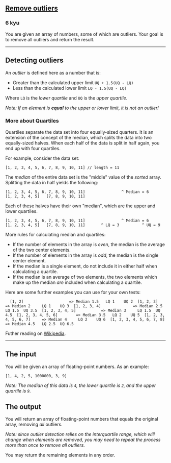 <h2><a href=https://www.codewars.com/kata/67a157b29349701871df4cf7/train/typescript target="_blank">Remove outliers</a></h2><h3>6 kyu</h3><p>You are given an array of numbers, some of which are outliers. Your goal is to remove all outliers and return the result.</p><hr><h2 id="detecting-outliers">Detecting outliers</h2><p>An <em>outlier</em> is defined here as a number that is:</p><ul><li>Greater than the calculated upper limit <code>UQ + 1.5(UQ - LQ)</code></li><li>Less than the calculated lower limit <code>LQ - 1.5(UQ - LQ)</code></li></ul><p>Where <code>LQ</code> is the <em>lower quartile</em> and <code>UQ</code> is the <em>upper quartile</em>.</p><p><em>Note: If an element is <strong>equal</strong> to the upper or lower limit, it is not an outlier!</em></p><h3 id="more-about-quartiles">More about Quartiles</h3><p>Quartiles separate the data set into four equally-sized quarters. It is an extension of the concept of the median, which splits the data into two equally-sized halves. When each half of the data is split in half again, you end up with four quartiles.</p><p>For example, consider the data set:</p><pre><code>[1, 2, 3, 4, 5, 6, 7, 8, 9, 10, 11] // length = 11</code></pre><p>The <em>median</em> of the entire data set is the "middle" value of the <em>sorted</em> array. Splitting the data in half yields the following:</p><pre><code>[1, 2, 3, 4, 5, 6, 7, 8, 9, 10, 11]                ^ Median = 6                [1, 2, 3, 4, 5]   [7, 8, 9, 10, 11]</code></pre><p>Each of these halves have their own "median", which are the upper and lower quartiles.</p><pre><code>[1, 2, 3, 4, 5, 6, 7, 8, 9, 10, 11]                ^ Median = 6                [1, 2, 3, 4, 5]   [7, 8, 9, 10, 11]       ^ LQ = 3          ^ UQ = 9</code></pre><p>More rules for calculating median and quartiles:</p><ul><li>If the number of elements in the array is <em>even</em>, the median is the average of the two center elements.</li><li>If the number of elements in the array is <em>odd</em>, the median is the single center element.</li><li>If the median is a single element, do not include it in either half when calculating a quartile.</li><li>If the median is an average of two elements, the two elements which make up the median <em>are</em> included when calculating a quartile.</li></ul><p>Here are some further examples you can use for your own tests:</p><pre><code>  [1, 2]                    =&gt; Median 1.5   LQ 1    UQ 2  [1, 2, 3]                 =&gt; Median 2     LQ 1    UQ 3  [1, 2, 3, 4]              =&gt; Median 2.5   LQ 1.5  UQ 3.5  [1, 2, 3, 4, 5]           =&gt; Median 3     LQ 1.5  UQ 4.5  [1, 2, 3, 4, 5, 6]        =&gt; Median 3.5   LQ 2    UQ 5  [1, 2, 3, 4, 5, 6, 7]     =&gt; Median 4     LQ 2    UQ 6  [1, 2, 3, 4, 5, 6, 7, 8]  =&gt; Median 4.5   LQ 2.5  UQ 6.5</code></pre><p>Futher reading on <a href="https://en.wikipedia.org/wiki/Quartile" data-turbolinks="false" target="_blank">Wikipedia</a>.</p><hr><h2 id="the-input">The input</h2><p>You will be given an array of floating-point numbers. As an example:</p><pre><code>[1, 4, 2, 5, 1000000, 3, 9]</code></pre><p><em>Note: The median of this data is <code>4</code>, the lower quartile is <code>2</code>, and the upper quartile is <code>9</code>.</em></p><h2 id="the-output">The output</h2><p>You will return an array of floating-point numbers that equals the original array, removing <em>all</em> outliers.</p><p><em>Note: since outlier detection relies on the interquartile range, which will change when elements are removed, you may need to repeat the process more than once to remove <em>all</em> outliers.</em></p><p>You may return the remaining elements in any order.</p>